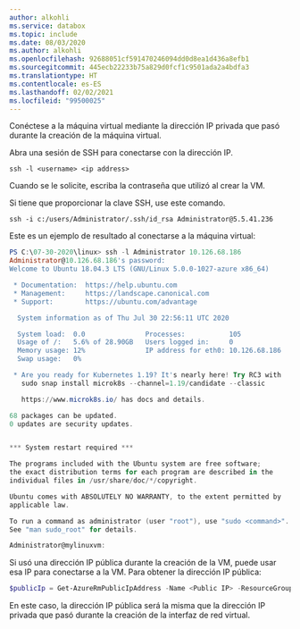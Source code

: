 ```yaml
---
author: alkohli
ms.service: databox
ms.topic: include
ms.date: 08/03/2020
ms.author: alkohli
ms.openlocfilehash: 92688051cf591470246094dd0d8ea1d436a8efb1
ms.sourcegitcommit: 445ecb22233b75a829d0fcf1c9501ada2a4bdfa3
ms.translationtype: HT
ms.contentlocale: es-ES
ms.lasthandoff: 02/02/2021
ms.locfileid: "99500025"
---
```

Conéctese a la máquina virtual mediante la dirección IP privada que pasó durante la creación de la máquina virtual.

Abra una sesión de SSH para conectarse con la dirección IP.

`ssh -l <username> <ip address>`

Cuando se le solicite, escriba la contraseña que utilizó al crear la VM.

Si tiene que proporcionar la clave SSH, use este comando.

`ssh -i c:/users/Administrator/.ssh/id_rsa Administrator@5.5.41.236`

Este es un ejemplo de resultado al conectarse a la máquina virtual:

```powershell
PS C:\07-30-2020\linux> ssh -l Administrator 10.126.68.186
Administrator@10.126.68.186's password:
Welcome to Ubuntu 18.04.3 LTS (GNU/Linux 5.0.0-1027-azure x86_64)

 * Documentation:  https://help.ubuntu.com
 * Management:     https://landscape.canonical.com
 * Support:        https://ubuntu.com/advantage

  System information as of Thu Jul 30 22:56:11 UTC 2020

  System load:  0.0               Processes:           105
  Usage of /:   5.6% of 28.90GB   Users logged in:     0
  Memory usage: 12%               IP address for eth0: 10.126.68.186
  Swap usage:   0%

 * Are you ready for Kubernetes 1.19? It's nearly here! Try RC3 with
   sudo snap install microk8s --channel=1.19/candidate --classic

   https://www.microk8s.io/ has docs and details.

68 packages can be updated.
0 updates are security updates.


*** System restart required ***

The programs included with the Ubuntu system are free software;
the exact distribution terms for each program are described in the
individual files in /usr/share/doc/*/copyright.

Ubuntu comes with ABSOLUTELY NO WARRANTY, to the extent permitted by
applicable law.

To run a command as administrator (user "root"), use "sudo <command>".
See "man sudo_root" for details.

Administrator@mylinuxvm:
```

Si usó una dirección IP pública durante la creación de la VM, puede usar esa IP para conectarse a la VM. Para obtener la dirección IP pública: 

```powershell
$publicIp = Get-AzureRmPublicIpAddress -Name <Public IP> -ResourceGroupName <Resource group name>
```
En este caso, la dirección IP pública será la misma que la dirección IP privada que pasó durante la creación de la interfaz de red virtual.
